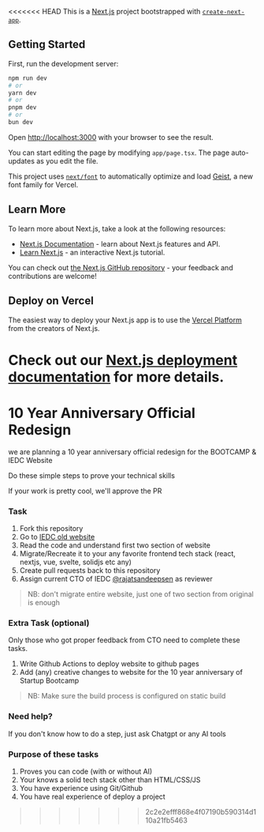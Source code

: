 <<<<<<< HEAD
This is a [Next.js](https://nextjs.org) project bootstrapped with [`create-next-app`](https://nextjs.org/docs/app/api-reference/cli/create-next-app).

## Getting Started

First, run the development server:

```bash
npm run dev
# or
yarn dev
# or
pnpm dev
# or
bun dev
```

Open [http://localhost:3000](http://localhost:3000) with your browser to see the result.

You can start editing the page by modifying `app/page.tsx`. The page auto-updates as you edit the file.

This project uses [`next/font`](https://nextjs.org/docs/app/building-your-application/optimizing/fonts) to automatically optimize and load [Geist](https://vercel.com/font), a new font family for Vercel.

## Learn More

To learn more about Next.js, take a look at the following resources:

- [Next.js Documentation](https://nextjs.org/docs) - learn about Next.js features and API.
- [Learn Next.js](https://nextjs.org/learn) - an interactive Next.js tutorial.

You can check out [the Next.js GitHub repository](https://github.com/vercel/next.js) - your feedback and contributions are welcome!

## Deploy on Vercel

The easiest way to deploy your Next.js app is to use the [Vercel Platform](https://vercel.com/new?utm_medium=default-template&filter=next.js&utm_source=create-next-app&utm_campaign=create-next-app-readme) from the creators of Next.js.

Check out our [Next.js deployment documentation](https://nextjs.org/docs/app/building-your-application/deploying) for more details.
=======
# 10 Year Anniversary Official Redesign
we are planning a 10 year anniversary official redesign for the BOOTCAMP & IEDC Website

Do these simple steps to prove your technical skills

If your work is pretty cool, we'll approve the PR

### Task
1. Fork this repository
2. Go to [IEDC old website](https://github.com/IEDC-SJCET/IEDC)
3. Read the code and understand first two section of website
4. Migrate/Recreate it to your any favorite frontend tech stack (react, nextjs, vue, svelte, solidjs etc any)
5. Create pull requests back to this repository
6. Assign current CTO of IEDC [@rajatsandeepsen](https://github.com/rajatsandeepsen) as reviewer

> NB: don't migrate entire website, just one of two section from original is enough 

### Extra Task (optional)
Only those who got proper feedback from CTO need to complete these tasks.

1. Write Github Actions to deploy website to github pages
2. Add (any) creative changes to website for the 10 year anniversary of Startup Bootcamp

> NB: Make sure the build process is configured on static build

### Need help?
If you don't know how to do a step, just ask Chatgpt or any AI tools 

### Purpose of these tasks
1. Proves you can code (with or without AI)
2. Your knows a solid tech stack other than HTML/CSS/JS
3. You have experience using Git/Github
4. You have real experience of deploy a project
>>>>>>> 2c2e2efff868e4f07190b590314d110a21fb5463
